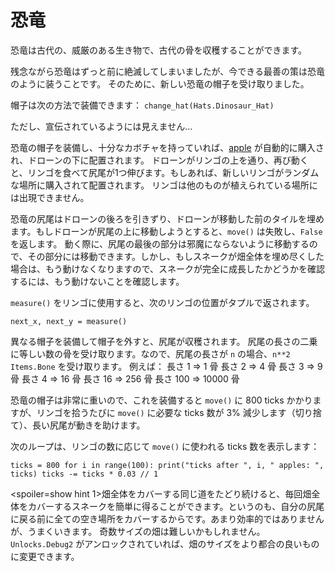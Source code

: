 # 恐竜
恐竜は古代の、威厳のある生き物で、古代の骨を収穫することができます。

残念ながら恐竜はずっと前に絶滅してしまいましたが、今できる最善の策は恐竜のように装うことです。
そのために、新しい恐竜の帽子を受け取りました。

帽子は次の方法で装備できます：
`change_hat(Hats.Dinosaur_Hat)`

ただし、宣伝されているようには見えません...

恐竜の帽子を装備し、十分なカボチャを持っていれば、[apple](objects/apple) が自動的に購入され、ドローンの下に配置されます。
ドローンがリンゴの上を通り、再び動くと、リンゴを食べて尻尾が1つ伸びます。もしあれば、新しいリンゴがランダムな場所に購入されて配置されます。
リンゴは他のものが植えられている場所には出現できません。

恐竜の尻尾はドローンの後ろを引きずり、ドローンが移動した前のタイルを埋めます。もしドローンが尻尾の上に移動しようとすると、`move()` は失敗し、`False` を返します。
動く際に、尻尾の最後の部分は邪魔にならないように移動するので、その部分には移動できます。しかし、もしスネークが畑全体を埋め尽くした場合は、もう動けなくなりますので、スネークが完全に成長したかどうかを確認するには、もう動けないことを確認します。

`measure()` をリンゴに使用すると、次のリンゴの位置がタプルで返されます。

`next_x, next_y = measure()`

異なる帽子を装備して帽子を外すと、尻尾が収穫されます。
尻尾の長さの二乗に等しい数の骨を受け取ります。なので、尻尾の長さが `n` の場合、`n**2` `Items.Bone` を受け取ります。
例えば：
長さ 1 => 1 骨
長さ 2 => 4 骨
長さ 3 => 9 骨
長さ 4 => 16 骨
長さ 16 => 256 骨
長さ 100 => 10000 骨

恐竜の帽子は非常に重いので、これを装備すると `move()` に 800 ticks かかりますが、リンゴを拾うたびに `move()` に必要な ticks 数が 3% 減少します（切り捨て）、長い尻尾が動きを助けます。

次のループは、リンゴの数に応じて `move()` に使われる ticks 数を表示します：

`ticks = 800
for i in range(100):
    print("ticks after ", i, " apples: ", ticks)
    ticks -= ticks * 0.03 // 1`

<spoiler=show hint 1>畑全体をカバーする同じ道をたどり続けると、毎回畑全体をカバーするスネークを簡単に得ることができます。というのも、自分の尻尾に戻る前に全ての空き場所をカバーするからです。あまり効率的ではありませんが、うまくいきます。
奇数サイズの畑は難しいかもしれません。`Unlocks.Debug2` がアンロックされていれば、畑のサイズをより都合の良いものに変更できます。</spoiler>